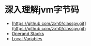 # 深入理解jvm字节码

- [https://github.com/zxh0/classpy.git](https://github.com/zxh0/classpy.git)
- [Operand Stacks](https://docs.oracle.com/javase/specs/jvms/se8/html/jvms-2.html#jvms-2.6.2)
- [Local Variables](https://docs.oracle.com/javase/specs/jvms/se8/html/jvms-2.html#jvms-2.6.1)
